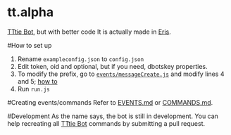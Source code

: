 # tt.alpha
[TTtie Bot](https://github.com/TTtie/TTtie-Bot), but with better code
It is actually made in [Eris](https://abal.moe/Eris).

#How to set up
1. Rename `exampleconfig.json` to `config.json`
2. Edit token, oid and optional, but if you need, dbotskey properties.
3. To modify the prefix, go to [`events/messageCreate.js`](./events/messageCreate.js) and modify lines 4 and 5; [how to](https://owo.whats-th.is/bcc386.gif)
4. Run `run.js`

#Creating events/commands
Refer to [EVENTS.md](./EVENTS,md) or [COMMANDS.md](./COMMANDS.md).

#Development
As the name says, the bot is still in development. You can help recreating all [TTtie Bot](https://github.com/TTtie/TTtie-Bot) commands by submitting a pull request.